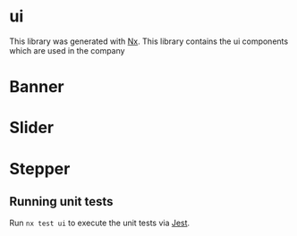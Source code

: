 # ui

This library was generated with [Nx](https://nx.dev).
This library contains the ui components which are used in the company

# Banner

# Slider

# Stepper

## Running unit tests

Run `nx test ui` to execute the unit tests via [Jest](https://jestjs.io).
